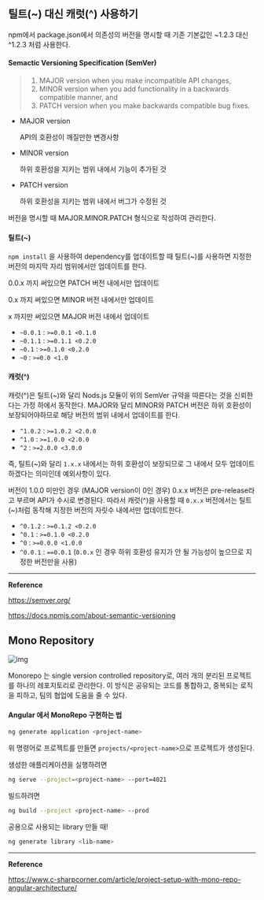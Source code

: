 ## 틸트(~) 대신 캐럿(^) 사용하기

npm에서 package.json에서 의존성의 버전을 명시할 때 기존 기본값인 ~1.2.3 대신 ^1.2.3 처럼 사용한다.

#### Semactic Versioning Specification (SemVer)

> 1. MAJOR version when you make incompatible API changes,
> 2. MINOR version when you add functionality in a backwards compatible manner, and
> 3. PATCH version when you make backwards compatible bug fixes.

- MAJOR version

  API의 호환성이 깨질만한 변경사항

- MINOR version

  하위 호환성을 지키는 범위 내에서 기능이 추가된 것

- PATCH version

  하위 호환성을 지키는 범위 내에서 버그가 수정된 것

버전을 명시할 때 MAJOR.MINOR.PATCH 형식으로 작성하여 관리한다.

#### 틸트(~)

`npm install` 을 사용하여 dependency를 업데이트할 때 틸트(~)를 사용하면 지정한 버전의 마지막 자리 범위에서만 업데이트를 한다.

0.0.x 까지 써있으면 PATCH 버전 내에서만 업데이트

0.x 까지 써있으면 MINOR 버전 내에서만 업데이트

x 까지만 써있으면 MAJOR 버전 내에서 업데이트

- `~0.0.1` : `>=0.0.1 <0.1.0`
- `~0.1.1` : `>=0.1.1 <0.2.0`
- `~0.1` : `>=0.1.0 <0.2.0`
- `~0` : `>=0.0 <1.0` 

#### 캐럿(^)

캐럿(^)은 틸트(~)와 달리 Nods.js 모듈이 위의 SemVer 규약을 따른다는 것을 신뢰한다는 가정 하에서 동작한다. MAJOR와 달리 MINOR와 PATCH 버전은 하위 호환성이 보장되어야하므로 해당 버전의 범위 내에서 업데이트를 한다.

- `^1.0.2` : `>=1.0.2 <2.0.0`
- `^1.0` : `>=1.0.0 <2.0.0`
- `^2` : `>=2.0.0 <3.0.0`

즉, 틸트(~)와 달리 `1.x.x` 내에서는 하위 호환성이 보장되므로 그 내에서 모두 업데이트 하겠다는 의미인데 예외사항이 있다.

버전이 1.0.0 미만인 경우 (MAJOR version이 0인 경우) 0.x.x 버전은 pre-release라고 부르며 API가 수시로 변경된다. 따라서 캐럿(^)을 사용할 때 `0.x.x` 버전에서는 틸트(~)처럼 동작해 지정한 버전의 자릿수 내에서만 업데이트한다.

- `^0.1.2` : `>=0.1.2 <0.2.0`
- `^0.1` : `>=0.1.0 <0.2.0`
- `^0` : `>=0.0.0 <1.0.0`
- `^0.0.1` : `==0.0.1` (`0.0.x` 인 경우 하위 호환성 유지가 안 될 가능성이 높으므로 지정한 버전만을 사용)





---

**Reference**

https://semver.org/

https://docs.npmjs.com/about-semantic-versioning





## Mono Repository

![img](https://miro.medium.com/max/1342/1*jXZ26bo8TQE1Q0RBMan8kQ.jpeg)



Monorepo 는 single version controlled repository로, 여러 개의 분리된 프로젝트를 하나의 레포지토리로 관리한다. 이 방식은 공유되는 코드를 통합하고, 중복되는 로직을 피하고, 팀의 협업에 도움을 줄 수 있다.

#### Angular 에서 MonoRepo 구현하는 법

```bash
ng generate application <project-name>
```

위 명령어로 프로젝트를 만들면 `projects/<project-name>`으로 프로젝트가 생성된다.

생성한 애플리케이션을 실행하려면 

```bash
ng serve --project=<project-name> --port=4021
```

빌드하려면

```bash
ng build --project <project-name> --prod
```

공용으로 사용되는 library 만들 때!

```bash
ng generate library <lib-name>
```



---

**Reference**

https://www.c-sharpcorner.com/article/project-setup-with-mono-repo-angular-architecture/